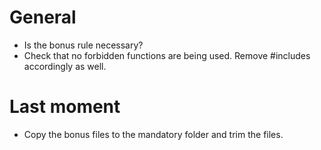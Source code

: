 # General
* Is the bonus rule necessary?
* Check that no forbidden functions are being used. Remove #includes accordingly as well.

# Last moment
* Copy the bonus files to the mandatory folder and trim the files.
